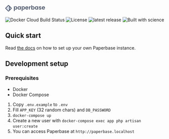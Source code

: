 ![Paperbase logo](https://raw.githubusercontent.com/paperbaseapp/paperbase/main/.github/logo.svg)

![Docker Cloud Build Status](https://img.shields.io/docker/cloud/build/paperbaseapp/paperbase?style=for-the-badge)
![License](https://img.shields.io/badge/license-AGPL%20v3-green?style=for-the-badge)
![latest release](https://img.shields.io/github/v/release/paperbaseapp/paperbase?include_prereleases&style=for-the-badge)
![Built with science](https://img.shields.io/badge/built%20with-science-lightgrey?style=for-the-badge)

## Quick start

Read [the docs](https://docs.paperbase.app) on how to set up your own Paperbase instance.

## Development setup

### Prerequisites

- Docker
- Docker Compose

1. Copy `.env.example` to `.env`
2. Fill `APP_KEY` (32 random chars) and `DB_PASSWORD`
3. `docker-compose up`
4. Create a new user with `docker-compose exec app php artisan user:create`
5. You can access Paperbase at `http://paperbase.localhost`
